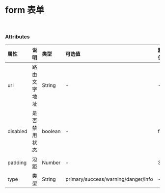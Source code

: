 # form 表单

<script>
import form from './form-template.js';
export default {
  name: 'Form',
  data() {
    return {
      template:form.template,
      script:form.script,

      defaultValue: {}, // 默认值
      formColumns:form.columns, // 配置项
      remoteList: form.remote // 远程请求

    }
  },
  methods: {
    handleDataChange(field, value, data) {
      console.log(field, value, data)
    },
    handleSubmit() {
      this.$refs.awForm
        .getData()
        .then((data) => {
           console.log('表单提交数据:')
           console.log(data)
           this.$message({
            message: `表单提交数据 年龄:${data.age} >>  姓名:${data.name} >> 药品值:${data.drug_name}`,
            type: 'success'
          });
        })
        .catch((e) => {
          console.log('表单数据未填写完整')
          this.$message({
            message: '表单数据未填写完整',
            type: 'warning'
          });
        })
    }
  }
}
</script>
<br/>

<demo name="基础用法" info="基础的用法。" :code='template+script'>
<template v-slot:container>
<aw-form :data="formColumns" :value="defaultValue" :remote="remoteList" @on-change="handleDataChange" ref="awForm">
    <template v-slot:blank> 这里是自定义的 </template>
    <template slot="footer">
      <el-button icon="el-icon-circle-close" :size="formColumns.config.size"  >取 消</el-button>
      <el-button 
      icon="el-icon-circle-check" type="primary" 
      :size="formColumns.config.size" 
      @click="handleSubmit">确 认</el-button>
    </template>
</aw-form>
</template>
</demo>

### Attributes

| 属性     | 说明         | 类型    | 可选值                              | 默认值 |
| :------- | :----------- | :------ | :---------------------------------- | :----- |
| url      | 路由文字地址 | String  | -                                   | -      |
| disabled | 是否禁用状态 | boolean | -                                   | false  |
| padding  | 边距         | Number  | -                                   | 3      |
| type     | 类型         | String  | primary/success/warning/danger/info | -      |
